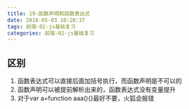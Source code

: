 ```yaml
---
title: 19-函数声明和函数表达式
date: 2018-05-03 10:28:37
tags: 前端-02-js基础复习
categories: 前端-02-js基础复习
---
```

## 区别
1. 函数表达式可以直接后面加括号执行，而函数声明是不可以的
2. 函数声明可以被提前解析出来的，函数表达式没有变量提升
3. 对于var a=function aaa(){}最好不要，火狐会报错